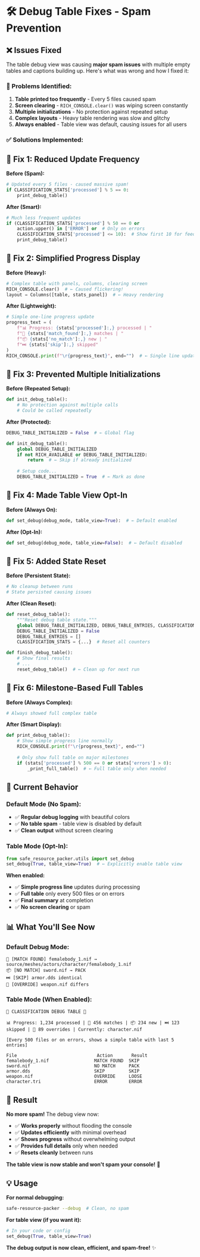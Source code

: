 # 🛠️ Debug Table Fixes - Spam Prevention

## ❌ **Issues Fixed**

The table debug view was causing **major spam issues** with multiple empty tables and captions building up. Here's what was wrong and how I fixed it:

### **🐛 Problems Identified:**

1. **Table printed too frequently** - Every 5 files caused spam
2. **Screen clearing** - `RICH_CONSOLE.clear()` was wiping screen constantly  
3. **Multiple initializations** - No protection against repeated setup
4. **Complex layouts** - Heavy table rendering was slow and glitchy
5. **Always enabled** - Table view was default, causing issues for all users

### **✅ Solutions Implemented:**

## 🔧 **Fix 1: Reduced Update Frequency**

**Before (Spam):**
```python
# Updated every 5 files - caused massive spam!
if CLASSIFICATION_STATS['processed'] % 5 == 0:
    print_debug_table()
```

**After (Smart):**
```python
# Much less frequent updates
if (CLASSIFICATION_STATS['processed'] % 50 == 0 or 
    action.upper() in ['ERROR'] or  # Only on errors
    CLASSIFICATION_STATS['processed'] <= 10):  # Show first 10 for feedback
    print_debug_table()
```

## 🔧 **Fix 2: Simplified Progress Display**

**Before (Heavy):**
```python
# Complex table with panels, columns, clearing screen
RICH_CONSOLE.clear()  # ← Caused flickering!
layout = Columns([table, stats_panel])  # ← Heavy rendering
```

**After (Lightweight):**
```python
# Simple one-line progress update
progress_text = (
    f"📊 Progress: {stats['processed']:,} processed | "
    f"🎯 {stats['match_found']:,} matches | "
    f"📦 {stats['no_match']:,} new | "
    f"⏭️ {stats['skip']:,} skipped"
)
RICH_CONSOLE.print(f"\r{progress_text}", end="")  # ← Single line update
```

## 🔧 **Fix 3: Prevented Multiple Initializations**

**Before (Repeated Setup):**
```python
def init_debug_table():
    # No protection against multiple calls
    # Could be called repeatedly
```

**After (Protected):**
```python
DEBUG_TABLE_INITIALIZED = False  # ← Global flag

def init_debug_table():
    global DEBUG_TABLE_INITIALIZED
    if not RICH_AVAILABLE or DEBUG_TABLE_INITIALIZED:
        return  # ← Skip if already initialized
    
    # Setup code...
    DEBUG_TABLE_INITIALIZED = True  # ← Mark as done
```

## 🔧 **Fix 4: Made Table View Opt-In**

**Before (Always On):**
```python
def set_debug(debug_mode, table_view=True):  # ← Default enabled
```

**After (Opt-In):**
```python
def set_debug(debug_mode, table_view=False):  # ← Default disabled
```

## 🔧 **Fix 5: Added State Reset**

**Before (Persistent State):**
```python
# No cleanup between runs
# State persisted causing issues
```

**After (Clean Reset):**
```python
def reset_debug_table():
    """Reset debug table state."""
    global DEBUG_TABLE_INITIALIZED, DEBUG_TABLE_ENTRIES, CLASSIFICATION_STATS
    DEBUG_TABLE_INITIALIZED = False
    DEBUG_TABLE_ENTRIES = []
    CLASSIFICATION_STATS = {...}  # Reset all counters

def finish_debug_table():
    # Show final results
    # ...
    reset_debug_table()  # ← Clean up for next run
```

## 🔧 **Fix 6: Milestone-Based Full Tables**

**Before (Always Complex):**
```python
# Always showed full complex table
```

**After (Smart Display):**
```python
def print_debug_table():
    # Show simple progress line normally
    RICH_CONSOLE.print(f"\r{progress_text}", end="")
    
    # Only show full table on major milestones
    if (stats['processed'] % 500 == 0 or stats['errors'] > 0):
        _print_full_table()  # ← Full table only when needed
```

## 🎯 **Current Behavior**

### **Default Mode (No Spam):**
- ✅ **Regular debug logging** with beautiful colors
- ✅ **No table spam** - table view is disabled by default
- ✅ **Clean output** without screen clearing

### **Table Mode (Opt-In):**
```python
from safe_resource_packer.utils import set_debug
set_debug(True, table_view=True)  # ← Explicitly enable table view
```

**When enabled:**
- ✅ **Simple progress line** updates during processing
- ✅ **Full table** only every 500 files or on errors  
- ✅ **Final summary** at completion
- ✅ **No screen clearing** or spam

## 📊 **What You'll See Now**

### **Default Debug Mode:**
```
🎯 [MATCH FOUND] femalebody_1.nif → source/meshes/actors/character/femalebody_1.nif
📦 [NO MATCH] sword.nif → PACK
⏭️ [SKIP] armor.dds identical
🔄 [OVERRIDE] weapon.nif differs
```

### **Table Mode (When Enabled):**
```
🎯 CLASSIFICATION DEBUG TABLE 🎯

📊 Progress: 1,234 processed | 🎯 456 matches | 📦 234 new | ⏭️ 123 skipped | 🔄 89 overrides | Currently: character.nif

[Every 500 files or on errors, shows a simple table with last 5 entries]

File                              Action       Result
femalebody_1.nif                 MATCH FOUND  SKIP
sword.nif                        NO MATCH     PACK
armor.dds                        SKIP         SKIP
weapon.nif                       OVERRIDE     LOOSE
character.tri                    ERROR        ERROR
```

## 🎉 **Result**

**No more spam!** The debug view now:
- ✅ **Works properly** without flooding the console
- ✅ **Updates efficiently** with minimal overhead
- ✅ **Shows progress** without overwhelming output
- ✅ **Provides full details** only when needed
- ✅ **Resets cleanly** between runs

**The table view is now stable and won't spam your console!** 🌟

## 💡 **Usage**

**For normal debugging:**
```bash
safe-resource-packer --debug  # Clean, no spam
```

**For table view (if you want it):**
```python
# In your code or config
set_debug(True, table_view=True)
```

**The debug output is now clean, efficient, and spam-free!** ✨
